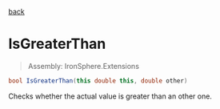 ﻿

[back](/IronSphere.Extensions/types/DoubleExtension)

# IsGreaterThan

> Assembly: IronSphere.Extensions

```csharp
bool IsGreaterThan(this double this, double other)
```

Checks whether the actual value is greater than an other one.

 